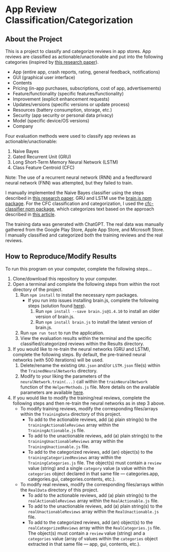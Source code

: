 # App Review Classification/Categorization

<h2>About the Project</h2>

This is a project to classify and categorize reviews in app stores. App reviews are classified as actionable/unactionable and put into the following categories (inspired by <a href="https://doi.org/10.1145/2950290.2950299">this research paper</a>).

- App (entire app, crash reports, rating, general feedback, notifications)
- GUI (graphical user interface)
- Contents
- Pricing (in-app purchases, subscriptions, cost of app, advertisements)
- Feature/functionality (specific features/functionality)
- Improvement (explicit enhancement requests)
- Updates/versions (specific versions or update process)
- Resources (battery consumption, storage, etc.)
- Security (app security or personal data privacy)
- Model (specific device/OS versions)
- Company

Four evaluation methods were used to classify app reviews as actionable/unactionable:

1. Naive Bayes
2. Gated Recurrent Unit (GRU)
3. Long Short-Term Memory Neural Network (LSTM)
4. Class Feature Centroid (CFC)

Note: The use of a recurrent neural network (RNN) and a feedforward neural network (FNN) was attempted, but they failed to train.

I manually implemented the Naive Bayes classifier using the steps described in <a href="https://courses.cs.washington.edu/courses/cse312/18sp/lectures/naive-bayes/naivebayesnotes.pdf">this research paper</a>. GRU and LSTM use the <a href="https://www.npmjs.com/package/brain.js">brain.js npm package</a>. For the CFC classification and categorization, I used the <a href="https://www.npmjs.com/package/cfc-classifier">cfc-classifier npm package</a>, which categorizes text based on the approach described in <a href="https://dl.acm.org/doi/abs/10.1145/1526709.1526737">this article</a>.

The training data was generated with ChatGPT. The real data was manually gathered from the Google Play Store, Apple App Store, and Microsoft Store. I manually classified and categorized both the training reviews and the real reviews.

<h2>How to Reproduce/Modify Results</h2>

To run this program on your computer, complete the following steps...

1. Clone/download this repository to your computer.
2. Open a terminal and complete the following steps from within the root directory of the project.
    1. Run `npm install` to install the necessary npm packages.
        - If you run into issues installing brain.js, complete the following steps (solution found <a href="https://stackoverflow.com/questions/71810987/i-got-this-error-when-i-was-trying-to-install-brain-js-with-npm-i-wrote-npm-i">here</a>).
            1. Run `npm install --save brain.js@1.4.10` to install an older version of brain.js.
            2. Run `npm install brain.js` to install the latest version of brain.js.
    2. Run `npm run test` to run the application.
    3. View the evaluation results within the terminal and the specific classified/categorized reviews within the Results directory.
3. If you would like to re-train the neural networks (GRU and LSTM), complete the following steps. By default, the pre-trained neural networks (with 500 iterations) will be used.
    1. Delete/rename the existing `GRU.json` and/or `LSTM.json` file(s) within the `TrainedNeuralNetworks` directory.
    2. Modify to your liking the parameters of the `neuralNetwork.train(...)` call within the `trainNeuralNetwork` function of the `HelperMethods.js` file. More details on the available parameters are available <a href="https://www.npmjs.com/package/brain.js?activeTab=readme#training-options">here</a>.
4. If you would like to modify the training/real reviews, complete the following steps and then re-train the neural networks as in step 3 above.
    - To modify training reviews, modify the corresponding files/arrays within the `TrainingData` directory of this project.
        - To add to the actionable reviews, add (a) plain string(s) to the `trainingActionableReviews` array within the `TrainingActionable.js` file.
        - To add to the unactionable reviews, add (a) plain string(s) to the `trainingUnactionableReviews` array within the `TrainingUnactionable.js` file.
        - To add to the categorized reviews, add (an) object(s) to the `trainingCategorizedReviews` array within the `TrainingCategories.js` file. The object(s) must contain a `review` value (string) and a single `category` value (a value within the `categories` object declared in that same file — categories.app, categories.gui, categories.contents, etc.).
    - To modify real reviews, modify the corresponding files/arrays within the `RealData` directory of this project.
        - To add to the actionable reviews, add (a) plain string(s) to the `realActionableReviews` array within the `RealActionable.js` file.
        - To add to the unactionable reviews, add (a) plain string(s) to the `realUnactionableReviews` array within the `RealUnactionable.js` file.
        - To add to the categorized reviews, add (an) object(s) to the `realCategorizedReviews` array within the `RealCategories.js` file. The object(s) must contain a `review` value (string) and a `categories` value (array of values within the `categories` object extracted in that same file — app, gui, contents, etc.).
